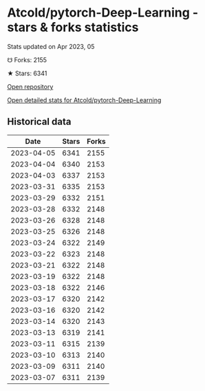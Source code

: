# Atcold/pytorch-Deep-Learning - stars & forks statistics

Stats updated on Apr 2023, 05

☋ Forks: 2155

★ Stars: 6341

[Open repository](https://github.com/Atcold/pytorch-Deep-Learning)

[Open detailed stats for Atcold/pytorch-Deep-Learning](https://reviewgithub.com/rep/Atcold/pytorch-Deep-Learning)

## Historical data
| Date | Stars | Forks |
|------|-------|-------|
| 2023-04-05 | 6341 | 2155 | 
| 2023-04-04 | 6340 | 2153 | 
| 2023-04-03 | 6337 | 2153 | 
| 2023-03-31 | 6335 | 2153 | 
| 2023-03-29 | 6332 | 2151 | 
| 2023-03-28 | 6332 | 2148 | 
| 2023-03-26 | 6328 | 2148 | 
| 2023-03-25 | 6326 | 2148 | 
| 2023-03-24 | 6322 | 2149 | 
| 2023-03-22 | 6323 | 2148 | 
| 2023-03-21 | 6322 | 2148 | 
| 2023-03-19 | 6322 | 2148 | 
| 2023-03-18 | 6322 | 2146 | 
| 2023-03-17 | 6320 | 2142 | 
| 2023-03-16 | 6320 | 2142 | 
| 2023-03-14 | 6320 | 2143 | 
| 2023-03-13 | 6319 | 2141 | 
| 2023-03-11 | 6315 | 2139 | 
| 2023-03-10 | 6313 | 2140 | 
| 2023-03-09 | 6311 | 2140 | 
| 2023-03-07 | 6311 | 2139 | 

